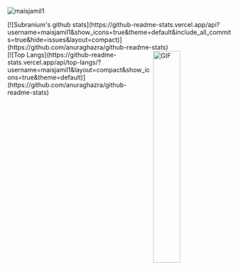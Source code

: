 <p align="left"> <img src="https://komarev.com/ghpvc/?username=maisjamil1&label=Profile%20views&color=0e75b6&style=flat" alt="maisjamil1" /> </p>
[![Subranium's github stats](https://github-readme-stats.vercel.app/api?username=maisjamil1&show_icons=true&theme=default&include_all_commits=true&hide=issues&layout=compact)](https://github.com/anuraghazra/github-readme-stats)<img align="right" width="35%" alt="GIF" src="https://c.tenor.com/Lg1oHSDcG24AAAAC/cat-shades.gif" /> <br/>
[![Top Langs](https://github-readme-stats.vercel.app/api/top-langs/?username=maisjamil1&layout=compact&show_icons=true&theme=default)](https://github.com/anuraghazra/github-readme-stats)




